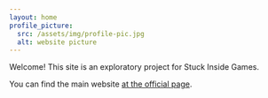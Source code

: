 ```yaml
---
layout: home
profile_picture:
  src: /assets/img/profile-pic.jpg
  alt: website picture
---
```


<p>
  Welcome! This site is an exploratory project for Stuck Inside Games.
</p>

<p>
  You can find the main website <a href="https://stuckinsidegames.com">at the official page</a>.
</p>
